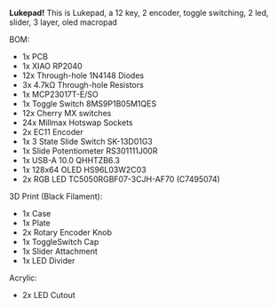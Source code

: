 **Lukepad!**
This is Lukepad, a 12 key, 2 encoder, toggle switching, 2 led, slider, 3 layer, oled macropad


BOM:
- 1x PCB
- 1x XIAO RP2040
- 12x Through-hole 1N4148 Diodes
- 3x 4.7kΩ Through-hole Resistors
- 1x MCP23017T-E/SO
- 1x Toggle Switch 8MS9P1B05M1QES
- 12x Cherry MX switches
- 24x Millmax Hotswap Sockets
- 2x EC11 Encoder
- 1x 3 State Slide Switch SK-13D01G3
- 1x Slide Potentiometer RS301111J00R
- 1x USB-A 10.0 QHHTZB6.3
- 1x 128x64 OLED HS96L03W2C03
- 2x RGB LED TC5050RGBF07-3CJH-AF70 (C7495074)

3D Print (Black Filament):
- 1x Case
- 1x Plate
- 2x Rotary Encoder Knob
- 1x ToggleSwitch Cap
- 1x Slider Attachment
- 1x LED Divider

Acrylic:
- 2x LED Cutout


